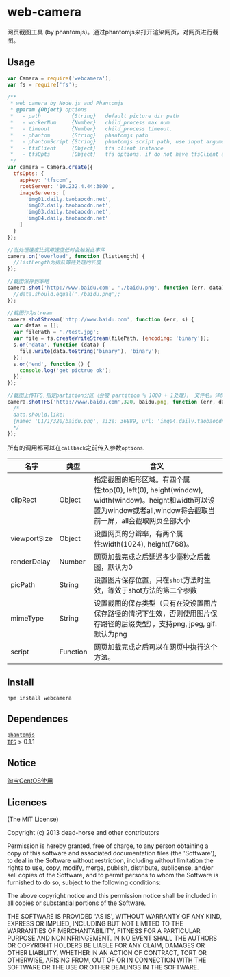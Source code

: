 web-camera
==========

网页截图工具 (by phantomjs)。通过phantomjs来打开渲染网页，对网页进行截图。   

## Usage  

```js
var Camera = require('webcamera');
var fs = require('fs');

/**
 * web camera by Node.js and Phantomjs
 * @param {Object} options 
 *   - path          {String}   default picture dir path
 *   - workerNum     {Number}   child_process max num
 *   - timeout       {Number}   child_process timeout.
 *   - phantom       {String}   phantomjs path
 *   - phantomScript {String}   phantomjs script path, use input arguments as default script
 *   - tfsClient     {Object}   tfs client instance
 *   - tfsOpts       {Object}   tfs options. if do not have tfsClient and tfsOpts, shotTFS become invalid
 */
var camera = Camera.create({
  tfsOpts: {    
    appkey: 'tfscom',
    rootServer: '10.232.4.44:3800',
    imageServers: [
      'img01.daily.taobaocdn.net',
      'img02.daily.taobaocdn.net',
      'img03.daily.taobaocdn.net',
      'img04.daily.taobaocdn.net'
    ]    
  }
});

//当处理速度比调用速度低时会触发此事件
camera.on('overload', function (listLength) {
  //listLength为排队等待处理的长度
});

//截图保存到本地
camera.shot('http://www.baidu.com', './baidu.png', function (err, data) {
  //data.should.equal('./baidu.png');
});

//截图作为stream
camera.shotStream('http://www.baidu.com', function (err, s) {
  var datas = [];
  var filePath = './test.jpg';
  var file = fs.createWriteStream(filePath, {encoding: 'binary'});
  s.on('data', function (data) {
    file.write(data.toString('binary'), 'binary');          
  });
  s.on('end', function () {
    console.log('get pictrue ok');
  });
});

//截图上传TFS,指定partition分区（会被 partition % 1000 + 1处理）， 文件名。详情查看https://github.com/fengmk2/tfs#api
camera.shotTFS('http://www.baidu.com',320, baidu.png, function (err, data) {
  /*
  data.should.like:
  {name: 'L1/1/320/baidu.png', size: 36889, url: 'img04.daily.taobaocdn.net/L1/1/320/baidu.png'}
  */
});
```

所有的调用都可以在`callback`之前传入参数`options`. 

|名字|类型|含义|
|----|----|----|
|clipRect|Object|指定截图的矩形区域。有四个属性:top(0), left(0), height(window), width(window)。height和width可以设置为window或者all,window将会截取当前一屏，all会截取网页全部大小|
|viewportSize|Object|设置网页的分辨率，有两个属性:width(1024), height(768)。|
|renderDelay|Number|网页加载完成之后延迟多少毫秒之后截图，默认为0|
|picPath|String|设置图片保存位置，只在`shot`方法时生效，等效于shot方法的第二个参数|
|mimeType|String|设置截图的保存类型（只有在没设置图片保存路径的情况下生效，否则使用图片保存路径的后缀类型），支持png, jpeg, gif.默认为png|
|script|Function|网页加载完成之后可以在网页中执行这个方法。|


## Install  
`npm install webcamera`

## Dependences  
[`phantomjs`](http://phantomjs.org/)  
[`TFS`](http://github.com/fengmk2/tfs) > 0.1.1

## Notice  
[淘宝CentOS使用](https://github.com/dead-horse/web-camera/blob/master/taobao.md)   

## Licences  
(The MIT License)

Copyright (c) 2013 dead-horse and other contributors

Permission is hereby granted, free of charge, to any person obtaining a copy of this software and associated documentation files (the 'Software'), to deal in the Software without restriction, including without limitation the rights to use, copy, modify, merge, publish, distribute, sublicense, and/or sell copies of the Software, and to permit persons to whom the Software is furnished to do so, subject to the following conditions:

The above copyright notice and this permission notice shall be included in all copies or substantial portions of the Software.

THE SOFTWARE IS PROVIDED 'AS IS', WITHOUT WARRANTY OF ANY KIND, EXPRESS OR IMPLIED, INCLUDING BUT NOT LIMITED TO THE WARRANTIES OF MERCHANTABILITY, FITNESS FOR A PARTICULAR PURPOSE AND NONINFRINGEMENT. IN NO EVENT SHALL THE AUTHORS OR COPYRIGHT HOLDERS BE LIABLE FOR ANY CLAIM, DAMAGES OR OTHER LIABILITY, WHETHER IN AN ACTION OF CONTRACT, TORT OR OTHERWISE, ARISING FROM, OUT OF OR IN CONNECTION WITH THE SOFTWARE OR THE USE OR OTHER DEALINGS IN THE SOFTWARE.
